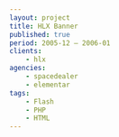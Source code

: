 ```yaml
---
layout: project
title: HLX Banner
published: true
period: 2005-12 – 2006-01
clients:
    - hlx
agencies:
    - spacedealer
    - elementar
tags:
    - Flash
    - PHP
    - HTML
---
```


